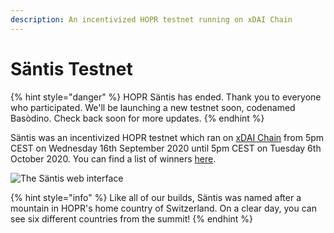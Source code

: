 ```yaml
---
description: An incentivized HOPR testnet running on xDAI Chain
---
```


# Säntis Testnet

{% hint style="danger" %}
HOPR Säntis has ended. Thank you to everyone who participated. We'll be launching a new testnet soon, codenamed Basòdino. Check back soon for more updates.
{% endhint %}

Säntis was an incentivized HOPR testnet which ran on [xDAI Chain](https://www.xdaichain.com/) from 5pm CEST on Wednesday 16th September 2020 until 5pm CEST on Tuesday 6th October 2020. You can find a list of winners [here](https://medium.com/hoprnet/oh-my-hopness-100-000-more-hopr-tokens-for-s%C3%A4ntis-63ef8efa6c68).

![The Säntis web interface](../.gitbook/assets/saentis-ui.png)

{% hint style="info" %}
Like all of our builds, Säntis was named after a mountain in HOPR's home country of Switzerland. On a clear day, you can see six different countries from the summit!
{% endhint %}
